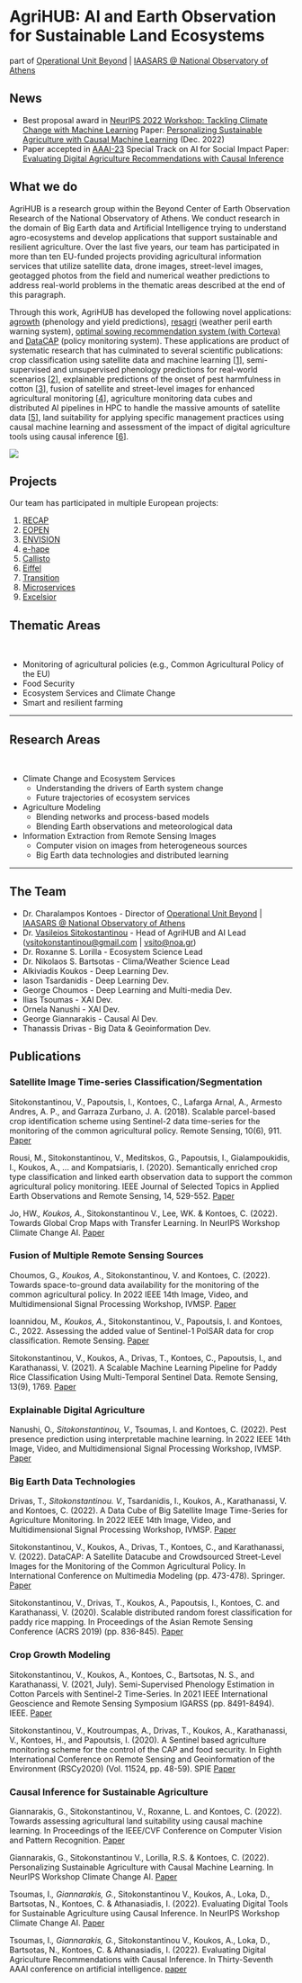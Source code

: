 # AgriHUB: AI and Earth Observation for Sustainable Land Ecosystems
part of [Operational Unit Beyond](http://beyond-eocenter.eu/)&nbsp;| [IAASARS @ National Observatory of Athens](https://www.astro.noa.gr/en/)&nbsp;

##  News

- Best proposal award in [NeurIPS 2022 Workshop: Tackling Climate Change with Machine Learning](https://www.climatechange.ai/events/neurips2022)
Paper: [Personalizing Sustainable Agriculture with Causal Machine Learning](https://www.climatechange.ai/papers/neurips2022/11) (Dec. 2022)
- Paper accepted in [AAAI-23](https://aaai.org/Conferences/AAAI-23/ ) Special Track on AI for Social Impact
Paper: [Evaluating Digital Agriculture Recommendations with Causal Inference](https://arxiv.org/abs/2211.16938) 

##  What we do

AgriHUB is a research group within the Beyond Center of Earth Observation Research of the National Observatory of Athens.  We conduct research in the domain of Big Earth data and Artificial Intelligence trying to understand agro-ecosystems and develop applications that support sustainable and resilient agriculture. Over the last five years, our team has participated in more than ten EU-funded projects providing agricultural information services that utilize satellite data, drone images, street-level images, geotagged photos from the field and numerical weather predictions to address real-world problems in the thematic areas described at the end of this paragraph. 
 
Through this work, AgriHUB has developed the following novel applications: [agrowth](http://agrowth.beyond-eocenter.eu/) (phenology and yield predictions), [resagri](http://risk.resagri.eu/) (weather peril earth warning system), [optimal sowing recommendation system (with Corteva)](https://www.corteva.gr/products-and-solutions/granular-club0.html) and [DataCAP](http://62.217.82.91/) (policy monitoring system). These applications are product of systematic research that has culminated to several scientific publications: crop classification using satellite data and machine learning [[1](#1)], semi-supervised and unsupervised phenology predictions for real-world scenarios [[2](#2)], explainable predictions of the onset of pest harmfulness in cotton [[3](#3)], fusion of satellite and street-level images for enhanced agricultural monitoring [[4](#4)], agriculture monitoring data cubes and distributed AI pipelines in HPC to handle the massive amounts of satellite data [[5](#5)], land suitability for applying specific management practices using causal machine learning and assessment of the impact of digital agriculture tools using causal inference [[6](#6)]. 

<img src="https://cdn-fgnbn.nitrocdn.com/CExiFXHDXAeTGrlIkvRSSLnZISOqDumi/assets/static/optimized/rev-6e80265/wp-content/uploads/2021/03/ag_crop-data_img-blog_0321.png">

## Projects

Our team has participated in multiple European projects: 
1. [RECAP](https://cordis.europa.eu/project/id/693171)
2. [EOPEN](https://eopen-project.eu/)
3. [ENVISION](https://envision-h2020.eu/)
4. [e-hape](https://e-shape.eu/)
5. [Callisto](https://callisto-h2020.eu/)
6. [Eiffel](https://www.eiffel4climate.eu/)
7. [Transition](https://www.transition-med.org/)
8. [Microservices](https://microservices.ethz.ch/)
9. [Excelsior](https://excelsior2020.eu/)

## Thematic Areas
</br>

- Monitoring of agricultural policies (e.g., Common Agricultural Policy of the EU)
- Food Security
- Ecosystem Services and Climate Change
- Smart and resilient farming

<hr>

## Research Areas
</br>

- Climate Change and Ecosystem Services
   - Understanding the drivers of Earth system change
   - Future trajectories of ecosystem services
- Agriculture Modeling 
  - Blending networks and process-based models
  - Blending Earth observations and meteorological data
- Information Extraction from Remote Sensing Images
  - Computer vision on images from heterogeneous sources
  - Big Earth data technologies and distributed learning


<hr>

## The Team
- Dr. Charalampos Kontoes - Director of [Operational Unit Beyond](http://beyond-eocenter.eu/)&nbsp;| [IAASARS @ National Observatory of Athens](https://www.astro.noa.gr/en/)&nbsp;
- Dr. [Vasileios Sitokostantinou](https://scholar.google.gr/citations?user=8WCaLYQAAAAJ&hl=en) - Head of AgriHUB and AI Lead (vsitokonstantinou@gmail.com | vsito@noa.gr)
- Dr. Roxanne S. Lorilla - Ecosystem Science Lead
- Dr. Nikolaos S. Bartsotas - Clima/Weather Science Lead
- Alkiviadis Koukos - Deep Learning Dev.
- Iason Tsardanidis - Deep Learning Dev.
- George Choumos - Deep Learning and Multi-media Dev.
- Ilias Tsoumas - XAI Dev.
- Ornela Nanushi - XAI Dev.
- George Giannarakis - Causal AI Dev.
- Thanassis Drivas - Big Data & Geoinformation Dev.


## Publications
### Satellite Image Time-series Classification/Segmentation <a name="1"></a>

Sitokonstantinou, V., Papoutsis, I., Kontoes, C., Lafarga Arnal, A., Armesto Andres, A.
P., and Garraza Zurbano, J. A. (2018). Scalable parcel-based crop identification scheme
using Sentinel-2 data time-series for the monitoring of the common agricultural policy. 
Remote Sensing, 10(6), 911. [Paper](https://www.mdpi.com/2072-4292/10/6/911)&nbsp;

Rousi, M., Sitokonstantinou, V., Meditskos, G., Papoutsis, I., Gialampoukidis, I.,
Koukos, A., ... and Kompatsiaris, I. (2020). Semantically enriched crop type classification
and linked earth observation data to support the common agricultural policy
monitoring. IEEE Journal of Selected Topics in Applied Earth Observations and
Remote Sensing, 14, 529-552. [Paper](https://ieeexplore.ieee.org/stamp/stamp.jsp?arnumber=9261931)&nbsp;

Jo, HW.*, Koukos, A.*, Sitokonstantinou V., Lee, WK. & Kontoes, C. (2022). Towards Global Crop
Maps with Transfer Learning. In NeurIPS Workshop Climate Change AI. [Paper](https://arxiv.org/pdf/2211.04755.pdf)&nbsp;


### Fusion of Multiple Remote Sensing Sources <a name="2"></a>

Choumos, G.*, Koukos, A.*, Sitokonstantinou, V. and Kontoes, C. (2022). Towards
space-to-ground data availability for the monitoring of the common agricultural policy.
In 2022 IEEE 14th Image, Video, and Multidimensional Signal Processing Workshop,
IVMSP. [Paper](https://arxiv.org/pdf/2205.07721.pdf)&nbsp;

Ioannidou, M.*, Koukos, A.*, Sitokonstantinou, V., Papoutsis, I. and Kontoes, C., 2022. 
Assessing the added value of Sentinel-1 PolSAR data for crop classification. Remote Sensing. [Paper](https://www.mdpi.com/2072-4292/14/22/5739/pdf)&nbsp;

Sitokonstantinou, V., Koukos, A., Drivas, T., Kontoes, C., Papoutsis, I., and Karathanassi,
V. (2021). A Scalable Machine Learning Pipeline for Paddy Rice Classification Using
Multi-Temporal Sentinel Data. Remote Sensing, 13(9), 1769. [Paper](https://www.mdpi.com/2072-4292/13/9/1769)&nbsp;

### Explainable Digital Agriculture <a name="3"></a>

Nanushi, O.*, Sitokonstantinou, V.*, Tsoumas, I. and Kontoes, C. (2022). Pest presence
prediction using interpretable machine learning. In 2022 IEEE 14th Image, Video, and
Multidimensional Signal Processing Workshop, IVMSP. [Paper](https://arxiv.org/pdf/2205.07723.pdf)&nbsp;

### Big Earth Data Technologies <a name="4"></a>

Drivas, T.*, Sitokonstantinou. V.*, Tsardanidis, I., Koukos, A., Karathanassi, V. and
Kontoes, C. (2022). A Data Cube of Big Satellite Image Time-Series for Agriculture
Monitoring. In 2022 IEEE 14th Image, Video, and Multidimensional Signal Processing
Workshop, IVMSP. [Paper](https://arxiv.org/pdf/2205.07752)&nbsp;

Sitokonstantinou, V., Koukos, A., Drivas, T., Kontoes, C., and Karathanassi, V. (2022).
DataCAP: A Satellite Datacube and Crowdsourced Street-Level Images for the Monitoring
of the Common Agricultural Policy. In International Conference on Multimedia
Modeling (pp. 473-478). Springer. [Paper](https://zenodo.org/record/5845512#.Y4YZ43ZBy3A)&nbsp;

Sitokonstantinou, V., Drivas, T., Koukos, A., Papoutsis, I., Kontoes, C. and Karathanassi,
V. (2020). Scalable distributed random forest classification for paddy rice mapping. In
Proceedings of the Asian Remote Sensing Conference (ACRS 2019) (pp. 836-845). [Paper](https://a-a-r-s.org/proceeding/ACRS2019/ThB3-6.pdf)&nbsp;

### Crop Growth Modeling <a name="5"></a>

Sitokonstantinou, V., Koukos, A., Kontoes, C., Bartsotas, N. S., and Karathanassi, V.
(2021, July). Semi-Supervised Phenology Estimation in Cotton Parcels with Sentinel-2
Time-Series. In 2021 IEEE International Geoscience and Remote Sensing Symposium
IGARSS (pp. 8491-8494). IEEE. [Paper](https://ieeexplore.ieee.org/document/9553456)&nbsp;

Sitokonstantinou, V., Koutroumpas, A., Drivas, T., Koukos, A., Karathanassi, V.,
Kontoes, H., and Papoutsis, I. (2020). A Sentinel based agriculture monitoring scheme
for the control of the CAP and food security. In Eighth International Conference on
Remote Sensing and Geoinformation of the Environment (RSCy2020) (Vol. 11524, pp.
48-59). SPIE [Paper](https://www.scienceopen.com/hosted-document?doi=10.14293/S2199-1006.1.SOR-.PPHMESU.v1)&nbsp;



### Causal Inference for Sustainable Agriculture <a name="6"></a>

Giannarakis, G., Sitokonstantinou, V., Roxanne, L. and Kontoes, C. (2022). Towards
assessing agricultural land suitability using causal machine learning. In Proceedings
of the IEEE/CVF Conference on Computer Vision and Pattern Recognition. [Paper](https://arxiv.org/pdf/2204.12956)&nbsp;

Giannarakis, G., Sitokonstantinou V., Lorilla, R.S. & Kontoes, C. (2022). 
Personalizing Sustainable Agriculture with Causal Machine Learning. In NeurIPS Workshop 
Climate Change AI. [Paper](https://arxiv.org/pdf/2211.03179.pdf)&nbsp;

Tsoumas, I.*, Giannarakis, G.*, Sitokonstantinou V., Koukos, A., Loka, D., Bartsotas, 
N., Kontoes, C. & Athanasiadis, I. (2022). Evaluating Digital Tools for Sustainable 
Agriculture using Causal Inference. In NeurIPS Workshop Climate Change AI. [Paper](https://arxiv.org/pdf/2211.03195.pdf)&nbsp;

Tsoumas, I.*, Giannarakis, G.*, Sitokonstantinou V., Koukos, A., Loka, D., Bartsotas, 
N., Kontoes, C. & Athanasiadis, I. (2022). Evaluating Digital Agriculture Recommendations
with Causal Inference. In Thirty-Seventh AAAI conference on artificial intelligence. [paper](https://arxiv.org/abs/2211.16938) 







